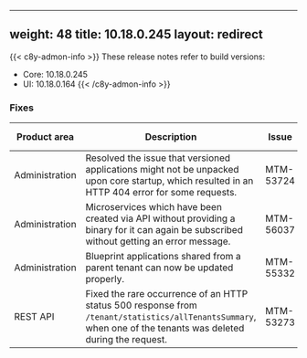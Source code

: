
---
weight: 48
title: 10.18.0.245
layout: redirect
---

{{< c8y-admon-info >}}
These release notes refer to build versions:
- Core: 10.18.0.245
- UI: 10.18.0.164
{{< /c8y-admon-info >}}


### Fixes

<table>
<colgroup>
<col style="width: 15%;">
<col style="width:50%;">
<col style="width: 10%;">
<col style="width: 12%;">
<col style="width: 13%;">
</colgroup>
<thead><tr>
<th>
Product area</th>
<th>
Description</th>
<th>
Issue</th>
<th>
Build version</th>
<th>Build comp.</th>
</tr>
</thead><tbody>

<tr>
<td>Administration</td>
<td>Resolved the issue that versioned applications might not be unpacked upon core startup, which resulted in an HTTP 404 error for some requests.</td>
<td>MTM-53724</td>
<td>10.18.0.231</td>
<td>Core</td>
</tr>

<tr>
<td>Administration</td>
<td>Microservices which have been created via API without providing a binary for it can again be subscribed without getting an error message.</td>
<td>MTM-56037</td>
<td>10.18.0.159</td>
<td>UI</td>
</tr>

<tr>
<td>Administration</td>
<td>Blueprint applications shared from a parent tenant can now be updated properly.</td>
<td>MTM-55332</td>
<td>10.18.0.151</td>
<td>UI</td>
</tr>

<tr>
<td>REST API</td>
<td>Fixed the rare occurrence of an HTTP status 500 response from <code>/tenant/statistics/allTenantsSummary</code>, when one of the tenants was deleted during the request.</td>
<td>MTM-53273</td>
<td>10.18.0.241</td>
<td>Core</td>
</tr>

</tbody></table>
